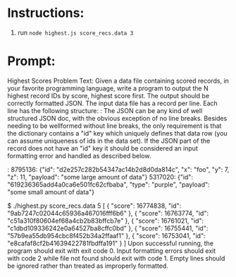 # Instructions:
1. run `node highest.js score_recs.data 3`


# Prompt:

Highest Scores
Problem Text:
Given a data file containing scored records, in your favorite programming language,
write a program to output the N highest record IDs by score, highest score first. The
output should be correctly formatted JSON.
The input data file has a record per line. Each line has the following structure:
<score>: <json dictionary>
The JSON can be any kind of well structured JSON doc, with the obvious exception of
no line breaks. Besides needing to be wellformed
without line breaks, the only
requirement is that the dictionary contains a "id" key which uniquely defines that data
row (you can assume uniqueness of ids in the data set). If the JSON part of the record
does not have an "id" key it should be considered an input formatting error and handled
as described below.

<score> : <json obj>
8795136: {"id": "d2e257c282b54347ac14b2d8d0da814c", "x": "foo", "y": 7, "z": 11, "payload": "some large amount of data"}
5317020: {"id": "619236365add4a0ca6e501fc62cfbaba", "type": "purple", "payload": "some small amount of data"}


$ ./highest.py score_recs.data 5
[
  {
    "score": 16774838,
    "id": "9ab7247c02044c65936a467016fff6b6"
  },
  {
    "score": 16763774,
    "id": "c51a310f80604ef68a4cb2b83bffcb7e"
  },
  {
    "score": 16761021,
    "id": "c1dbd109336242e0a64527ba8cffc0bd"
  },
  {
    "score": 16755441,
    "id": "57b9ea55db954cbc8f452b34a2ffaaf1"
  },
  {
    "score": 16753041,
    "id": "e8cafaf8cf2b41639422781fbdffa191"
  }
]
Upon successful running, the program should exit with exit code 0. Input formatting
errors should exit with code 2 while file not found should exit with code 1. Empty lines
should be ignored rather than treated as improperly formatted.
